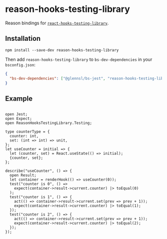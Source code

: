 # reason-hooks-testing-library

Reason bindings for [`react-hooks-testing-library`](https://github.com/mpeyper/react-hooks-testing-library).

## Installation
`npm install --save-dev reason-hooks-testing-library`

Then add `reason-hooks-testing-library` to `bs-dev-dependencies` in your `bsconfig.json`:

```json
{
  "bs-dev-dependencies": ["@glennsl/bs-jest", "reason-hooks-testing-library"]
}
```

## Example

```reason

open Jest;
open Expect;
open ReasonHooksTestingLibrary.Testing;

type counterType = {
  counter: int,
  set: (int => int) => unit,
};
let useCounter = initial => {
  let (counter, set) = React.useState(() => initial);
  {counter, set};
};

describe("useCounter", () => {
  open Result;
  let container = renderHook(() => useCounter(0));
  test("counter is 0", () =>
    expect(container->result->current.counter) |> toEqual(0)
  );
  test("counter is 1", () => {
    act(() => container->result->current.set(prev => prev + 1));
    expect(container->result->current.counter) |> toEqual(1);
  });
  test("counter is 2", () => {
    act(() => container->result->current.set(prev => prev + 1));
    expect(container->result->current.counter) |> toEqual(2);
  });
});

```
